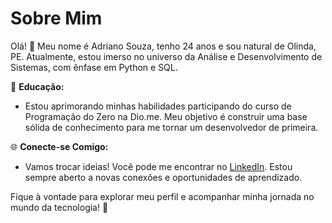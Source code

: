 # Sobre Mim

Olá! 👋 Meu nome é Adriano Souza, tenho 24 anos e sou natural de Olinda, PE. Atualmente, estou imerso no universo da Análise e Desenvolvimento de Sistemas, com ênfase em Python e SQL.

📘 **Educação:**
- Estou aprimorando minhas habilidades participando do curso de Programação do Zero na Dio.me. Meu objetivo é construir uma base sólida de conhecimento para me tornar um desenvolvedor de primeira.

🌐 **Conecte-se Comigo:**
- Vamos trocar ideias! Você pode me encontrar no [LinkedIn](https://www.linkedin.com/in/adriano-souza-597361257/). Estou sempre aberto a novas conexões e oportunidades de aprendizado.

Fique à vontade para explorar meu perfil e acompanhar minha jornada no mundo da tecnologia! 🌟